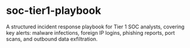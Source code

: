 # soc-tier1-playbook
A structured incident response playbook for Tier 1 SOC analysts, covering key alerts: malware infections, foreign IP logins, phishing reports, port scans, and outbound data exfiltration.
